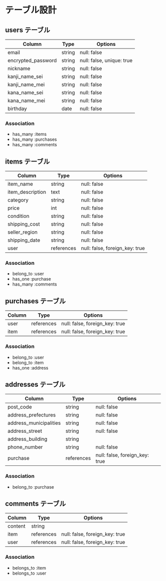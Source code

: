 # テーブル設計

## users テーブル

| Column             | Type   | Options                        |
| ------------------ | ------ | ------------------------------ |
| email              | string | null: false                    |
| encrypted_password | string | null: false, unique: true      |
| nickname           | string | null: false                    |
| kanji_name_sei     | string | null: false                    |
| kanji_name_mei     | string | null: false                    |
| kana_name_sei      | string | null: false                    |
| kana_name_mei      | string | null: false                    |
| birthday           | date   | null: false                    |

### Association

- has_many :items
- has_many :purchases
- has_many :comments

## items テーブル

| Column             | Type       | Options                        |
| ------------------ | ---------- | ------------------------------ |
| item_name          | string     | null: false                    |
| item_description   | text       | null: false                    |
| category           | string     | null: false                    |
| price              | int        | null: false                    |
| condition          | string     | null: false                    |
| shipping_cost      | string     | null: false                    |
| seller_region      | string     | null: false                    |
| shipping_date      | string     | null: false                    |
| user               | references | null: false, foreign_key: true |

### Association

- belong_to :user
- has_one :purchase
- has_many :comments

## purchases テーブル

| Column                | Type       | Options                        |
| --------------------- | ------     | ------------------------------ |
| user                  | references | null: false, foreign_key: true |
| item                  | references | null: false, foreign_key: true |

### Association

- belong_to :user
- belong_to :item
- has_one :address

## addresses テーブル

| Column                 | Type       | Options                        |
| ---------------------  | ---------- | ------------------------------ |
| post_code              | string     | null: false                    |
| address_prefectures    | string     | null: false                    |
| address_municipalities | string     | null: false                    |
| address_street         | string     | null: false                    |
| address_building       | string     |                                |
| phone_number           | string     | null: false                    |
| purchase               | references | null: false, foreign_key: true |

### Association

- belong_to :purchase

## comments テーブル

| Column    | Type       | Options                        |
| -------   | ---------- | ------------------------------ |
| content   | string     |                                |
| item      | references | null: false, foreign_key: true |
| user      | references | null: false, foreign_key: true |

### Association

- belongs_to :item
- belongs_to :user
